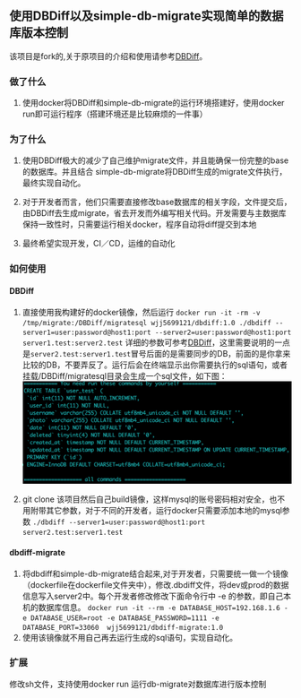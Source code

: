 ## 使用DBDiff以及simple-db-migrate实现简单的数据库版本控制
该项目是fork的,关于原项目的介绍和使用请参考[DBDiff](https://dbdiff.github.io/DBDiff/)。

### 做了什么

1. 使用docker将DBDiff和simple-db-migrate的运行环境搭建好，使用docker run即可运行程序（搭建环境还是比较麻烦的一件事）

### 为了什么
1. 使用DBDiff极大的减少了自己维护migrate文件，并且能确保一份完整的base的数据库。并且结合
simple-db-migrate将DBDiff生成的migrate文件执行，最终实现自动化。

2. 对于开发者而言，他们只需要直接修改base数据库的相关字段，文件提交后，由DBDiff去生成migrate，省去开发而外编写相关代码。开发需要与主数据库保持一致性时，只需要运行相关docker，程序自动将diff提交到本地

3. 最终希望实现开发，CI／CD，运维的自动化

### 如何使用
#### DBDiff
1. 直接使用我构建好的docker镜像，然后运行
`docker run -it -rm -v /tmp/migrate:/DBDiff/migratesql wjj5699121/dbdiff:1.0 ./dbdiff --server1=user:password@host1:port --server2=user:password@host1:port server1.test:server2.test`
详细的参数可参考[DBDiff](https://dbdiff.github.io/DBDiff/)，这里需要说明的一点是`server2.test:server1.test`冒号后面的是需要同步的DB，前面的是你拿来比较的DB，不要弄反了。运行后会在终端显示出你需要执行的sql语句，或者挂载/DBDiff/migratesql目录会生成一个sql文件，如下图：
![](./sql.png)

2. git clone 该项目然后自己build镜像，这样mysql的账号密码相对安全，也不用附带其它参数，对于不同的开发者，运行docker只需要添加本地的mysql参数
`./dbdiff --server1=user:password@host1:port server2.test:server1.test`

#### dbdiff-migrate
1. 将dbdiff和simple-db-migrate结合起来,对于开发者，只需要统一做一个镜像（dockerfile在dockerfile文件夹中），修改.dbdiff文件，将dev或prod的数据信息写入server2中。每个开发者修改修改下面命令行中 -e 的参数，即自己本机的数据库信息。
`docker run -it --rm -e DATABASE_HOST=192.168.1.6 -e DATABASE_USER=root -e DATABASE_PASSWORD=1111 -e DATABASE_PORT=33060  wjj5699121/dbdiff-migrate:1.0`
2. 使用该镜像就不用自己再去运行生成的sql语句，实现自动化。

### 扩展
修改sh文件，支持使用docker run 运行db-migrate对数据库进行版本控制